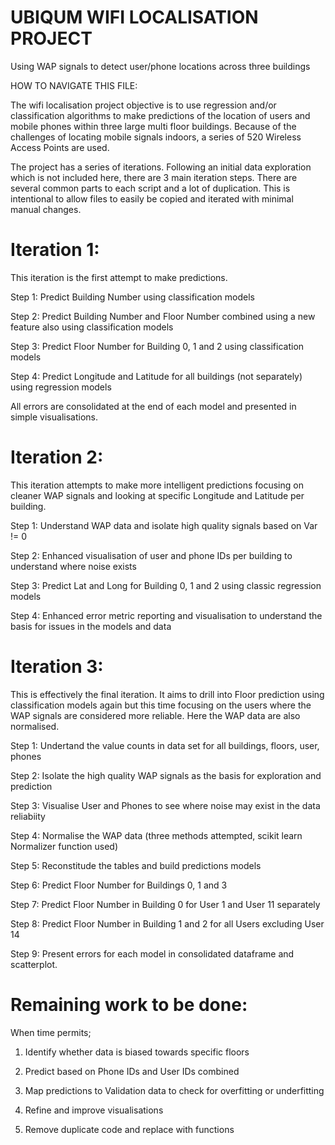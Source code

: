 # UBIQUM WIFI LOCALISATION PROJECT
Using WAP signals to detect user/phone locations across three buildings

HOW TO NAVIGATE THIS FILE:

The wifi localisation project objective is to use regression and/or classification algorithms to make predictions of the location of users and mobile phones within three large multi floor buildings. Because of the challenges of locating mobile signals indoors, a series of 520 Wireless Access Points are used. 

The project has a series of iterations. Following an initial data exploration which is not included here, there are 3 main iteration steps. There are several common parts to each script and a lot of duplication. This is intentional to allow files to easily be copied and iterated with minimal manual changes.

Iteration 1:
============
This iteration is the first attempt to make predictions. 

Step 1: Predict Building Number using classification models

Step 2: Predict Building Number and Floor Number combined using a new feature also using classification models

Step 3: Predict Floor Number for Building 0, 1 and 2 using classification models

Step 4: Predict Longitude and Latitude for all buildings (not separately) using regression models

All errors are consolidated at the end of each model and presented in simple visualisations. 

Iteration 2:
============
This iteration attempts to make more intelligent predictions focusing on cleaner WAP signals and looking at specific Longitude and Latitude per building.

Step 1: Understand WAP data and isolate high quality signals based on Var != 0

Step 2: Enhanced visualisation of user and phone IDs per building to understand where noise exists

Step 3: Predict Lat and Long for Building 0, 1 and 2 using classic regression models

Step 4: Enhanced error metric reporting and visualisation to understand the basis for issues in the models and data


Iteration 3:
============
This is effectively the final iteration. It aims to drill into Floor prediction using classification models again but this time focusing on the users where the WAP signals are considered more reliable. Here the WAP data are also normalised. 

Step 1: Undertand the value counts in data set for all buildings, floors, user, phones

Step 2: Isolate the high quality WAP signals as the basis for exploration and prediction

Step 3: Visualise User and Phones to see where noise may exist in the data reliabiity

Step 4: Normalise the WAP data (three methods attempted, scikit learn Normalizer function used) 

Step 5: Reconstitude the tables and build predictions models

Step 6: Predict Floor Number for Buildings 0, 1 and 3

Step 7: Predict Floor Number in Building 0 for User 1 and User 11 separately

Step 8: Predict Floor Number in Building 1 and 2 for all Users excluding User 14

Step 9: Present errors for each model in consolidated dataframe and scatterplot. 

Remaining work to be done:
==========================
When time permits;
1. Identify whether data is biased towards specific floors 

2. Predict based on Phone IDs and User IDs combined

3. Map predictions to Validation data to check for overfitting or underfitting

4. Refine and improve visualisations

5. Remove duplicate code and replace with functions

